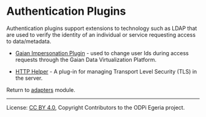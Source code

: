 <!-- SPDX-License-Identifier: CC-BY-4.0 -->
<!-- Copyright Contributors to the ODPi Egeria project 2019. -->
  
# Authentication Plugins

Authentication plugins support extensions to technology such as LDAP that
are used to verify the identity of an individual or service requesting
access to data/metadata.

* [Gaian Impersonation Plugin](gaian-impersonation) - used to change user Ids during access requests
  through the Gaian Data Virtualization Platform.

* [HTTP Helper](http-helper) - A plug-in for managing Transport Level Security (TLS) in the server.


Return to [adapters](..) module.
 
 ----
 License: [CC BY 4.0](https://creativecommons.org/licenses/by/4.0/),
 Copyright Contributors to the ODPi Egeria project.